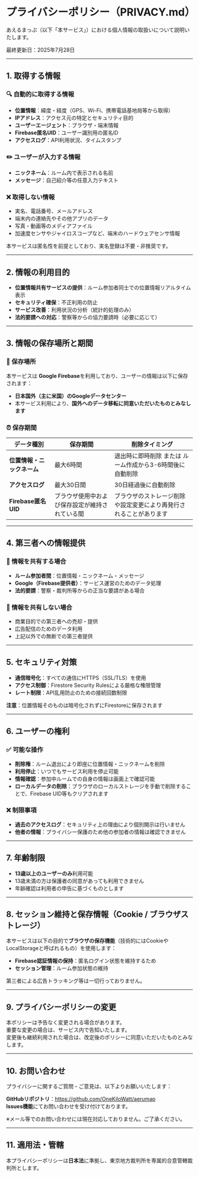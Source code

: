 # プライバシーポリシー（PRIVACY.md）

あえるまっぷ（以下「本サービス」）における個人情報の取扱いについて説明いたします。

最終更新日：2025年7月28日

---

## 1. 取得する情報

### 🔍 自動的に取得する情報
- **位置情報**：緯度・経度（GPS、Wi-Fi、携帯電話基地局等から取得）
- **IPアドレス**：アクセス元の特定とセキュリティ目的
- **ユーザーエージェント**：ブラウザ・端末情報
- **Firebase匿名UID**：ユーザー識別用の匿名ID
- **アクセスログ**：API利用状況、タイムスタンプ

### ✏️ ユーザーが入力する情報
- **ニックネーム**：ルーム内で表示される名前
- **メッセージ**：自己紹介等の任意入力テキスト

### ❌ 取得しない情報
- 実名、電話番号、メールアドレス
- 端末内の連絡先やその他アプリのデータ
- 写真・動画等のメディアファイル
- 加速度センサやジャイロスコープなど、端末のハードウェアセンサ情報

本サービスは匿名性を前提としており、実名登録は不要・非推奨です。

---

## 2. 情報の利用目的

- **位置情報共有サービスの提供**：ルーム参加者同士での位置情報リアルタイム表示
- **セキュリティ確保**：不正利用の防止
- **サービス改善**：利用状況の分析（統計的処理のみ）
- **法的要請への対応**：警察等からの協力要請時（必要に応じて）

---

## 3. 情報の保存場所と期間

### 📍 保存場所
本サービスは **Google Firebase**を利用しており、ユーザーの情報は以下に保存されます：
- **日本国外（主に米国）のGoogleデータセンター**
- 本サービス利用により、**国外へのデータ移転に同意いただいたものとみなします**

### ⏰ 保存期間
| データ種別 | 保存期間 | 削除タイミング |
|------------|----------|----------------|
| **位置情報・ニックネーム** | 最大6時間 | 退出時に即時削除 または ルーム作成から3-6時間後に自動削除 |
| **アクセスログ** | 最大30日間 | 30日経過後に自動削除 |
| **Firebase匿名UID** | ブラウザ使用中および保存設定が維持されている間 | ブラウザのストレージ削除や設定変更により再発行されることがあります |

---

## 4. 第三者への情報提供

### 🤝 情報を共有する場合
- **ルーム参加者間**：位置情報・ニックネーム・メッセージ
- **Google（Firebase提供者）**：サービス運営のためのデータ処理
- **法的要請**：警察・裁判所等からの正当な要請がある場合

### 🚫 情報を共有しない場合
- 商業目的での第三者への売却・提供
- 広告配信のためのデータ利用
- 上記以外での無断での第三者提供

---

## 5. セキュリティ対策

- **通信暗号化**：すべての通信にHTTPS（SSL/TLS）を使用
- **アクセス制御**：Firestore Security Rulesによる厳格な権限管理
- **レート制限**：API乱用防止のための接続回数制限

**注意**：位置情報そのものは暗号化されずにFirestoreに保存されます

---

## 6. ユーザーの権利

### ✅ 可能な操作
- **削除権**：ルーム退出により即座に位置情報・ニックネームを削除
- **利用停止**：いつでもサービス利用を停止可能
- **情報確認**：参加中ルームでの自身の情報は画面上で確認可能
- **ローカルデータの削除**：ブラウザのローカルストレージを手動で削除することで、Firebase UID等もクリアされます

### ❌ 制限事項
- **過去のアクセスログ**：セキュリティ上の理由により個別開示は行いません
- **他者の情報**：プライバシー保護のため他の参加者の情報は確認できません

---

## 7. 年齢制限

- **13歳以上のユーザーのみ**利用可能
- 13歳未満の方は保護者の同意があっても利用できません
- 年齢確認は利用者の申告に基づくものとします

---

## 8. セッション維持と保存情報（Cookie / ブラウザストレージ）

本サービスは以下の目的で**ブラウザの保存機能**（技術的にはCookieやLocalStorageと呼ばれるもの）を使用します：
- **Firebase認証情報の保持**：匿名ログイン状態を維持するため
- **セッション管理**：ルーム参加状態の維持

第三者による広告トラッキング等は一切行っておりません。

---

## 9. プライバシーポリシーの変更

本ポリシーは予告なく変更される場合があります。  
重要な変更の場合は、サービス内で告知いたします。  
変更後も継続利用された場合は、改定後のポリシーに同意いただいたものとみなします。

---

## 10. お問い合わせ

プライバシーに関するご質問・ご意見は、以下よりお願いいたします：

**GitHubリポジトリ**：https://github.com/OneKiloWatt/aerumap  
**Issues機能**にてお問い合わせを受け付けております。

※メール等でのお問い合わせには現在対応しておりません。ご了承ください。

---

## 11. 適用法・管轄

本プライバシーポリシーは**日本法**に準拠し、東京地方裁判所を専属的合意管轄裁判所とします。
